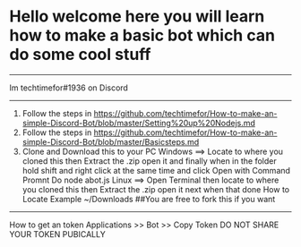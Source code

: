 # Hello welcome here you will learn how to make a basic bot which can do some cool stuff
__________________________________________________________________________________________________
Im techtimefor#1936 on Discord
_____________________________________________________________________________________________________

1. Follow the steps in https://github.com/techtimefor/How-to-make-an-simple-Discord-Bot/blob/master/Setting%20up%20Nodejs.md
2. Follow the steps in https://github.com/techtimefor/How-to-make-an-simple-Discord-Bot/blob/master/Basicsteps.md
3. Clone and Download this to your PC 
Windows ==> Locate to where you cloned this then Extract the .zip open it and finally when in the folder hold shift and right
click at the same time and click Open with Command Promnt
Do node abot.js
Linux ==> Open Terminal then locate to where you cloned this then Extract the .zip open it next when that done 
How to Locate Example ~/Downloads
##You are free to fork this if you want

_______________________________________________________________________________________________________________
How to get an token
Applications >> Bot >> Copy Token
DO NOT SHARE YOUR TOKEN PUBICALLY
